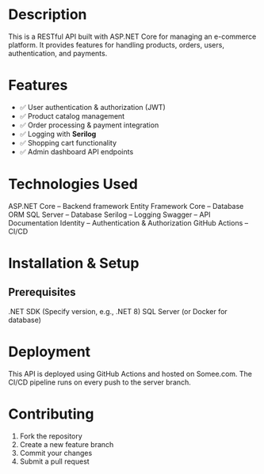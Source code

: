 # Description
This is a RESTful API built with ASP.NET Core for managing an e-commerce platform. It provides features for handling products, orders, users, authentication, and payments.

# Features
- ✅ User authentication & authorization (JWT)
- ✅ Product catalog management
- ✅ Order processing & payment integration
- ✅ Logging with **Serilog**
- ✅ Shopping cart functionality
- ✅ Admin dashboard API endpoints

# Technologies Used
ASP.NET Core – Backend framework Entity Framework Core – Database ORM SQL Server – Database Serilog – Logging Swagger – API Documentation Identity – Authentication & Authorization GitHub Actions – CI/CD

# Installation & Setup
## Prerequisites
.NET SDK (Specify version, e.g., .NET 8) SQL Server (or Docker for database)

# Deployment
This API is deployed using GitHub Actions and hosted on Somee.com. The CI/CD pipeline runs on every push to the server branch.

# Contributing
1. Fork the repository
2. Create a new feature branch
3. Commit your changes
4. Submit a pull request



